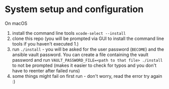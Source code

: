 # System setup and configuration

On macOS 
1. install the command line tools `xcode-select --install` 
1. clone this repo (you will be prompted via GUI to install the command line tools if you haven't executed 1.)
1. run `./install` - you will be asked for the user password (`BECOME`) and the ansible vault password. You can create a file containing the vault password and run `VAULT_PASSWORD_FILE=<path to that file> ./install` to not be prompted (makes it easier to check for typos and you don't have to reenter after failed runs)
1. some things might fail on first run - don't worry, read the error try again :)
